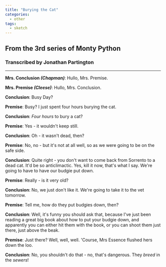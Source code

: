 ```yaml
---
title: "Burying the Cat"
categories:
  - other
tags:
  - sketch
---
```


## From the 3rd series of Monty Python
### Transcribed by Jonathan Partington

---

**Mrs. Conclusion _(Chapman)_**: Hullo, Mrs. Premise.

**Mrs. Premise _(Cleese)_**: Hullo, Mrs. Conclusion.

**Conclusion**: Busy Day?

**Premise**: Busy? I just spent four hours burying the cat.

**Conclusion**: *Four hours* to bury a cat?

**Premise**: Yes - it wouldn't keep still.

**Conclusion**: Oh - it wasn't dead, then?

**Premise**: No, no - but it's not at all well, so as we were going to be on the safe side.

**Conclusion**: Quite right - you don't want to come back from Sorrento to a dead cat. It'd be so anticlimactic. Yes, kill it now, that's what I say. We're going to have to have our budgie put down.

**Premise**: Really - is it very old?

**Conclusion**: No, we just don't like it. We're going to take it to the vet tomorrow.

**Premise**: Tell me, how do they put budgies down, then?

**Conclusion**: Well, it's funny you should ask that, because I've just been reading a great big book about how to put your budgie down, and apparently you can either hit them with the book, or you can shoot them just there, just above the beak.

**Premise**: Just there? Well, well, well. 'Course, Mrs Essence flushed hers down the loo.

**Conclusion**: No, you shouldn't do that - no, that's dangerous. They *breed* in the *sewers*!